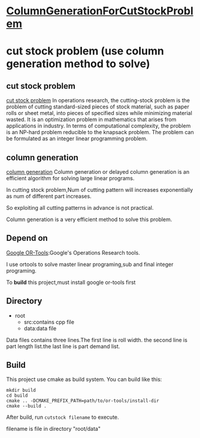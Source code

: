 # [ColumnGenerationForCutStockProblem](https://github.com/mingcaixiao/ColumnGenerationForCutStockProblem)

# cut stock problem (use column generation method to solve)
## cut stock problem 
[cut stock problem](https://en.wikipedia.org/wiki/Cutting_stock_problem)
In operations research, the cutting-stock problem is the problem of cutting standard-sized pieces of stock material, such as paper rolls or sheet metal, into pieces of specified sizes while minimizing material wasted. It is an optimization problem in mathematics that arises from applications in industry. In terms of computational complexity, the problem is an NP-hard problem reducible to the knapsack problem. The problem can be formulated as an integer linear programming problem.

## column generation
[column generation](https://en.wikipedia.org/wiki/Column_generation)
Column generation or delayed column generation is an efficient algorithm for solving large linear programs.

In cutting stock problem,Num of cutting pattern will increases exponentially as  num of different part increases.

So exploiting all cutting patterns in advance is not practical.

Column generation is a very efficient method to solve this problem.
## Depend on
[Google OR-Tools](https://github.com/google/or-tools):Google's Operations Research tools.

I use ortools to solve master linear programing,sub and final integer programing.

To **build** this project,must install google or-tools first

## Directory
- root
    - src:contains cpp file
    - data:data file

Data files contains three lines.The first line is roll width.
the second line is part length list.the last line is part demand list.

## Build
This project use cmake as build system.
You can build like this:
```
mkdir build
cd build
cmake .. -DCMAKE_PREFIX_PATH=path/to/or-tools/install-dir
cmake --build .
```

After build,
run `cutstock filename` to execute.

filename is file in directory "root/data"
